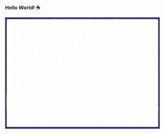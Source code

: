 ### Hello World! ☕

<!--
**IagoICS/IagoICS** is a ✨ _special_ ✨ repository because its `README.md` (this file) appears on your GitHub profile.

Here are some ideas to get you started:

- 🔭 I’m currently working on ...
- 🌱 I’m currently learning ...
- 👯 I’m looking to collaborate on ...
- 🤔 I’m looking for help with ...
- 💬 Ask me about ...
- 📫 How to reach me: ...
- 😄 Pronouns: ...
- ⚡ Fun fact: ...
-->

<p ><img align="" src="https://github.com/IagoICS/IagoICS/blob/main/y2meta_com_-_Katana_Zero_Dance_Edit_AdobeExpress.gif "width="640" height="360" style="border: 3px solid #483D8B" /></p>
